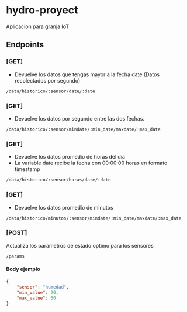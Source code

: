 hydro-proyect
=============

Aplicacion para granja IoT

## Endpoints 

### [GET]

- Devuelve los datos que tengas mayor a la fecha date (Datos recolectados por segundo)

```
/data/historico/:sensor/date/:date
```

### [GET]

- Devuelve los datos por segundo entre las dos fechas.

```
/data/historico/:sensor/mindate/:min_date/maxdate/:max_date
```

### [GET]

- Devuelve los datos promedio de horas del dia
- La variable date recibe la fecha con 00:00:00 horas en formato timestamp

```
/data/historico/:sensor/horas/date/:date
```

### [GET]

- Devuelve los datos promedio de minutos
```
/data/historico/minutos/:sensor/mindate/:min_date/maxdate/:max_date
```

### [POST]

Actualiza los parametros de estado optimo para los sensores

```
/params
```

#### Body ejemplo

```json
{
	"sensor": "humedad",
	"min_value": 20,
	"max_value": 60
}
```
